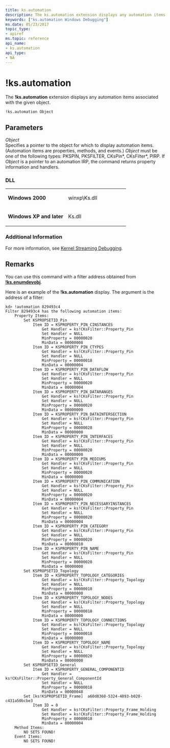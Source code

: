```yaml
---
title: ks.automation
description: The ks.automation extension displays any automation items associated with the given object.
keywords: ["ks.automation Windows Debugging"]
ms.date: 05/23/2017
topic_type:
- apiref
ms.topic: reference
api_name:
- ks.automation
api_type:
- NA
---
```


# !ks.automation


The **!ks.automation** extension displays any automation items associated with the given object.

```dbgcmd
!ks.automation Object
```

## <span id="Parameters"></span><span id="parameters"></span><span id="PARAMETERS"></span>Parameters


<span id="_______Object______"></span><span id="_______object______"></span><span id="_______OBJECT______"></span> *Object*   
Specifies a pointer to the object for which to display automation items. (Automation items are properties, methods, and events.) *Object* must be one of the following types: PKSPIN, PKSFILTER, CKsPin\*, CKsFilter\*, PIRP. If *Object* is a pointer to an automation IRP, the command returns property information and handlers.

### <span id="DLL"></span><span id="dll"></span>DLL

<table>
<colgroup>
<col width="50%" />
<col width="50%" />
</colgroup>
<tbody>
<tr class="odd">
<td align="left"><p><strong>Windows 2000</strong></p></td>
<td align="left"><p>winxp\Ks.dll</p></td>
</tr>
<tr class="even">
<td align="left"><p><strong>Windows XP and later</strong></p></td>
<td align="left"><p>Ks.dll</p></td>
</tr>
</tbody>
</table>

 

### Additional Information

For more information, see [Kernel Streaming Debugging](kernel-streaming-debugging.md).

## Remarks

You can use this command with a filter address obtained from [**!ks.enumdevobj**](-ks-enumdevobj.md).

Here is an example of the **!ks.automation** display. The argument is the address of a filter:

```dbgcmd
kd> !automation 829493c4
Filter 829493c4 has the following automation items:
    Property Items:
        Set KSPROPSETID_Pin
            Item ID = KSPROPERTY_PIN_CINSTANCES
                Get Handler = ks!CKsFilter::Property_Pin
                Set Handler = NULL
                MinProperty = 00000020
                MinData = 00000008
            Item ID = KSPROPERTY_PIN_CTYPES
                Get Handler = ks!CKsFilter::Property_Pin
                Set Handler = NULL
                MinProperty = 00000018
                MinData = 00000004
            Item ID = KSPROPERTY_PIN_DATAFLOW
                Get Handler = ks!CKsFilter::Property_Pin
                Set Handler = NULL
                MinProperty = 00000020
                MinData = 00000004
            Item ID = KSPROPERTY_PIN_DATARANGES
                Get Handler = ks!CKsFilter::Property_Pin
                Set Handler = NULL
                MinProperty = 00000020
                MinData = 00000000
            Item ID = KSPROPERTY_PIN_DATAINTERSECTION
                Get Handler = ks!CKsFilter::Property_Pin
                Set Handler = NULL
                MinProperty = 00000028
                MinData = 00000000
            Item ID = KSPROPERTY_PIN_INTERFACES
                Get Handler = ks!CKsFilter::Property_Pin
                Set Handler = NULL
                MinProperty = 00000020
                MinData = 00000000
            Item ID = KSPROPERTY_PIN_MEDIUMS
                Get Handler = ks!CKsFilter::Property_Pin
                Set Handler = NULL
                MinProperty = 00000020
                MinData = 00000000
            Item ID = KSPROPERTY_PIN_COMMUNICATION
                Get Handler = ks!CKsFilter::Property_Pin
                Set Handler = NULL
                MinProperty = 00000020
                MinData = 00000004
            Item ID = KSPROPERTY_PIN_NECESSARYINSTANCES
                Get Handler = ks!CKsFilter::Property_Pin
                Set Handler = NULL
                MinProperty = 00000020
                MinData = 00000004
            Item ID = KSPROPERTY_PIN_CATEGORY
                Get Handler = ks!CKsFilter::Property_Pin
                Set Handler = NULL
                MinProperty = 00000020
                MinData = 00000010
            Item ID = KSPROPERTY_PIN_NAME
                Get Handler = ks!CKsFilter::Property_Pin
                Set Handler = NULL
                MinProperty = 00000020
                MinData = 00000000
        Set KSPROPSETID_Topology
            Item ID = KSPROPERTY_TOPOLOGY_CATEGORIES
                Get Handler = ks!CKsFilter::Property_Topology
                Set Handler = NULL
                MinProperty = 00000018
                MinData = 00000000
            Item ID = KSPROPERTY_TOPOLOGY_NODES
                Get Handler = ks!CKsFilter::Property_Topology
                Set Handler = NULL
                MinProperty = 00000018
                MinData = 00000000
            Item ID = KSPROPERTY_TOPOLOGY_CONNECTIONS
                Get Handler = ks!CKsFilter::Property_Topology
                Set Handler = NULL
                MinProperty = 00000018
                MinData = 00000000
            Item ID = KSPROPERTY_TOPOLOGY_NAME
                Get Handler = ks!CKsFilter::Property_Topology
                Set Handler = NULL
                MinProperty = 00000020
                MinData = 00000000
        Set KSPROPSETID_General
            Item ID = KSPROPERTY_GENERAL_COMPONENTID
                Get Handler = ks!CKsFilter::Property_General_ComponentId
                Set Handler = NULL
                MinProperty = 00000018
                MinData = 00000048
        Set [ks!KSPROPSETID_Frame]  a60d8368-5324-4893-b020-c431a50bcbe3
            Item ID = 0
                Get Handler = ks!CKsFilter::Property_Frame_Holding
                Set Handler = ks!CKsFilter::Property_Frame_Holding
                MinProperty = 00000018
                MinData = 00000004
    Method Items:
        NO SETS FOUND!
    Event Items:
        NO SETS FOUND!
```

 

 





